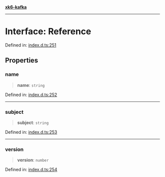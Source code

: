 [**xk6-kafka**](../README.md)

---

# Interface: Reference

Defined in: [index.d.ts:251](https://github.com/mostafa/xk6-kafka/blob/main/api-docs/index.d.ts#L251)

## Properties

### name

> **name**: `string`

Defined in: [index.d.ts:252](https://github.com/mostafa/xk6-kafka/blob/main/api-docs/index.d.ts#L252)

---

### subject

> **subject**: `string`

Defined in: [index.d.ts:253](https://github.com/mostafa/xk6-kafka/blob/main/api-docs/index.d.ts#L253)

---

### version

> **version**: `number`

Defined in: [index.d.ts:254](https://github.com/mostafa/xk6-kafka/blob/main/api-docs/index.d.ts#L254)
